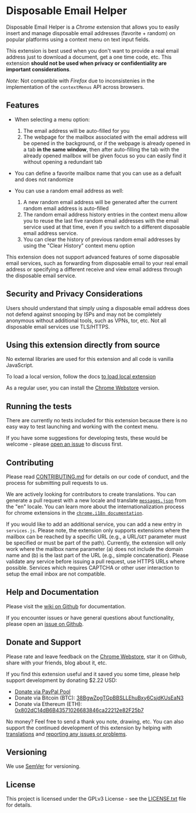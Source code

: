 # Disposable Email Helper

Disposable Email Helper is a _Chrome_ extension that allows you to easily insert and manage disposable email addresses (favorite + random) on popular platforms using a context menu on text input fields.

This extension is best used when you don't want to provide a real email address just to download a document, get a one time code, etc. This  extension **should not be used when privacy or confidentiality are important considerations**. 

_Note_: Not compatible with _Firefox_ due to inconsistenies in the implementation of the `contextMenus` API across browsers.




## Features

  - When selecting a menu option:  

    1. The email address will be auto-filled for you  
    2. The webpage for the mailbox associated with the email address will be opened in the background, or if the webpage is already opened in a tab **in the same window**, then after auto-filling the tab with the already opened mailbox will be given focus so you can easily find it without opening a redundant tab  
  
  - You can define a favorite mailbox name that you can use as a defualt and does not randomize  

  - You can use a random email address as well:  
  
    1. A new random email address will be generated after the current random email address is auto-filled  
    2. The random email address history entries in the context menu allow you to reuse the last five random email addresses with the email service used at that time, even if you switch to a different disposable email address service.  
    3. You can clear the history of previous random email addresses by using the "Clear History" context menu option

This extension does not support advanced features of some disposable email services, such as forwarding from disposable email to your real email address or specifying a different receive and view email address through the disposable email service.

    
## Security and Privacy Considerations
   
Users should understand that simply using a disposable email address does not defend against snooping by ISPs and may not be completely anonymous without additional tools, such as VPNs, tor, etc. Not all disposable email services use TLS/HTTPS. 



## Using this extension directly from source

No external libraries are used for this extension and all code is vanilla JavaScript.

To load a local version, follow the docs [to load local extension](https://developer.chrome.com/extensions/faq#faq-dev-01)

As a regular user, you can install the [Chrome Webstore](https://chrome.google.com/webstore/) version.



## Running the tests

There are currently no tests included for this extension because there is no easy way to test launching and working with the context menu. 

If you have some suggestions for developing tests, these would be welcome - please [open an issue](https://github.com/erichgoldman/disposable-email-helper/issues/new) to discuss first.



## Contributing

Please read [CONTRIBUTING.md](CONTRIBUTING.md) for details on our code of conduct, and the process for submitting pull requests to us.

We are actively looking for contributors to create translations. You can generate a pull request with a new locale and translate [`messages.json`](_locales/en/messages.json) from the "en" locale. You can learn more about the internationalization process for chrome extensions in the [`chrome.i18n documentation`](https://developer.chrome.com/extensions/i18n).

If you would like to add an additional service, you can add a new entry in `services.js`. Please note, the extension only supports extensions where the mailbox can be reached by a specific URL (e.g., a URL/`GET` parameter must be specified or must be part of the path). Currently, the extension will only work where the mailbox name parameter (a) does not include the domain name and (b) is the last part of the URL (e.g., simple concatenation). Please validate any service before issuing a pull request, use HTTPS URLs where possible. Services which requires CAPTCHA or other user interaction to setup the email inbox are not compatible.



## Help and Documentation

Please visit the [wiki on Github](https://github.com/erichgoldman/disposable-email-helper/wiki) for documentation.

If you encounter issues or have general questions about functionality, please open an [issue on Github](https://github.com/erichgoldman/disposable-email-helper/issues/new).



## Donate and Support

Please rate and leave feedback on the [Chrome Webstore](https://chrome.google.com/webstore/), star it on Github, share with your friends, blog about it, etc.

If you find this extension useful and it saved you some time, please help support development by donating $2.22 USD:

  - [Donate via PayPal Pool](https://www.paypal.com/pools/c/8799nHVefv)
  - Donate via Bitcoin (BTC): [38BgwZpgTGpBBSLLEhuBxy6CsjdKUsEaN3](https://www.blockchain.com/btc/address/38BgwZpgTGpBBSLLEhuBxy6CsjdKUsEaN3)
  - Donate via Ethereum (ETH): [0x802dC14dB6B43571026683846ca22212e82F25b7](https://ethplorer.io/address/0x802dc14db6b43571026683846ca22212e82f25b7) 

No money? Feel free to send a thank you note, drawing, etc. You can also support the continued development of this extension by helping with [translations](#contributing) and [reporting any issues or problems](https://github.com/erichgoldman/disposable-email-helper/issues/).

## Versioning

We use [SemVer](http://semver.org/) for versioning. 



## License

This project is licensed under the GPLv3 License - see the [LICENSE.txt](LICENSE.txt) file for details.

